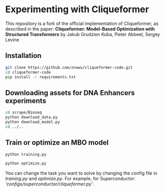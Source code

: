 # Experimenting with Cliqueformer

This repository is a fork of the official implementation of Cliqueformer, as described in the paper: **Cliqueformer: Model-Based Optimization with Structured Transformers**  by Jakub Grudzien Kuba, Pieter Abbeel, Sergey Levine  

## Installation

```bash
git clone https://github.com/znowu/cliqueformer-code.git
cd cliqueformer-code
pip install -r requirements.txt
```

## Downloading assets for DNA Enhancers experiments

```bash
cd scrape/Bioseq
python download_data.py
python download_model.py
cd ../..
```

## Train or optimize an MBO model

```bash
python training.py
```
```bash
python optimize.py
```

You can change the task you want to solve by changing the config file in *training.py* and *optimize.py*. For example, for Superconductor: *'configs/superconductor/cliqueformer.py'*.
